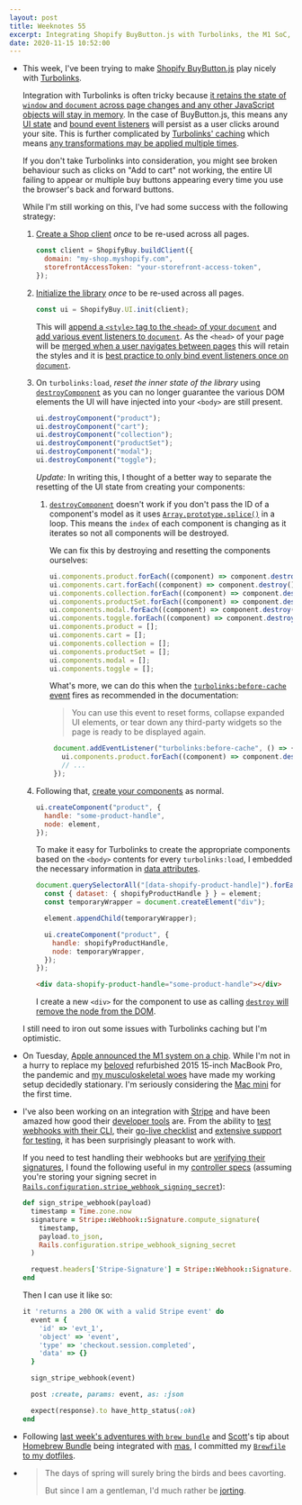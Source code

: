 ```yaml
---
layout: post
title: Weeknotes 55
excerpt: Integrating Shopify BuyButton.js with Turbolinks, the M1 SoC, testing signed Stripe webhooks and cavorting.
date: 2020-11-15 10:52:00
---
```

*   This week, I've been trying to make [Shopify BuyButton.js](http://shopify.github.io/buy-button-js/) play nicely with [Turbolinks](https://github.com/turbolinks/turbolinks).

    Integration with Turbolinks is often tricky because [it retains the state of `window` and `document` across page changes and any other JavaScript objects will stay in memory](https://github.com/turbolinks/turbolinks#building-your-turbolinks-application). In the case of BuyButton.js, this means any [UI state](https://github.com/Shopify/buy-button-js/blob/v2.1.7/src/ui.js#L29-L36) and [bound event listeners](https://github.com/Shopify/buy-button-js/blob/v2.1.7/src/ui.js#L50-L53) will persist as a user clicks around your site. This is further complicated by [Turbolinks' caching](https://github.com/turbolinks/turbolinks#understanding-caching) which means [any transformations may be applied multiple times](https://github.com/turbolinks/turbolinks#making-transformations-idempotent).

    If you don't take Turbolinks into consideration, you might see broken behaviour such as clicks on "Add to cart" not working, the entire UI failing to appear or multiple buy buttons appearing every time you use the browser's back and forward buttons.

    While I'm still working on this, I've had some success with the following strategy:

    1.  [Create a Shop client](http://shopify.github.io/buy-button-js/#creating-a-shop-client) _once_ to be re-used across all pages.

        ```javascript
        const client = ShopifyBuy.buildClient({
          domain: "my-shop.myshopify.com",
          storefrontAccessToken: "your-storefront-access-token",
        });
        ```

    2.  [Initialize the library](http://shopify.github.io/buy-button-js/#initializing-the-library) _once_ to be re-used across all pages.

        ```javascript
        const ui = ShopifyBuy.UI.init(client);
        ```

        This will [append a `<style>` tag to the `<head>` of your `document`](https://github.com/Shopify/buy-button-js/blob/v2.1.7/src/ui.js#L273-L281) and [add various event listeners to `document`](https://github.com/Shopify/buy-button-js/blob/v2.1.7/src/ui.js#L273-L281). As the `<head>` of your page will be [merged when a user navigates between pages](https://github.com/turbolinks/turbolinks#navigating-with-turbolinks) this will retain the styles and it is [best practice to only bind event listeners once on `document`](https://github.com/turbolinks/turbolinks#observing-navigation-events).

    3.  On `turbolinks:load`, _reset the inner state of the library_ using [`destroyComponent`](https://github.com/Shopify/buy-button-js/blob/v2.1.7/src/ui.js#L92-L105) as you can no longer guarantee the various DOM elements the UI will have injected into your `<body>` are still present.

        ```javascript
        ui.destroyComponent("product");
        ui.destroyComponent("cart");
        ui.destroyComponent("collection");
        ui.destroyComponent("productSet");
        ui.destroyComponent("modal");
        ui.destroyComponent("toggle");
        ```

        _Update:_ In writing this, I thought of a better way to separate the resetting of the UI state from creating your components:

        1. [`destroyComponent`](https://github.com/Shopify/buy-button-js/blob/v2.1.7/src/ui.js#L92-L105) doesn't work if you don't pass the ID of a component's model as it uses [`Array.prototype.splice()`](https://developer.mozilla.org/en-US/docs/Web/JavaScript/Reference/Global_Objects/Array/splice) in a loop. This means the `index` of each component is changing as it iterates so not all components will be destroyed.

           We can fix this by destroying and resetting the components ourselves:

           ```javascript
           ui.components.product.forEach((component) => component.destroy());
           ui.components.cart.forEach((component) => component.destroy());
           ui.components.collection.forEach((component) => component.destroy());
           ui.components.productSet.forEach((component) => component.destroy());
           ui.components.modal.forEach((component) => component.destroy());
           ui.components.toggle.forEach((component) => component.destroy());
           ui.components.product = [];
           ui.components.cart = [];
           ui.components.collection = [];
           ui.components.productSet = [];
           ui.components.modal = [];
           ui.components.toggle = [];
           ```

           What's more, we can do this when the [`turbolinks:before-cache` event](https://github.com/turbolinks/turbolinks#preparing-the-page-to-be-cached) fires as recommended in the documentation:

           > You can use this event to reset forms, collapse expanded UI elements, or tear down any third-party widgets so the page is ready to be displayed again.

           ```javascript
            document.addEventListener("turbolinks:before-cache", () => {
              ui.components.product.forEach((component) => component.destroy());
              // ...
            });
           ```

    4.  Following that, [create your components](http://shopify.github.io/buy-button-js/#creating-a-component) as normal.

        ```javascript
        ui.createComponent("product", {
          handle: "some-product-handle",
          node: element,
        });
        ```

        To make it easy for Turbolinks to create the appropriate components based on the `<body>` contents for every `turbolinks:load`, I embedded the necessary information in [data attributes](https://developer.mozilla.org/en-US/docs/Learn/HTML/Howto/Use_data_attributes).

        ```javascript
        document.querySelectorAll("[data-shopify-product-handle]").forEach((element) => {
          const { dataset: { shopifyProductHandle } } = element;
          const temporaryWrapper = document.createElement("div");

          element.appendChild(temporaryWrapper);

          ui.createComponent("product", {
            handle: shopifyProductHandle,
            node: temporaryWrapper,
          });
        });
        ```

        ```html
        <div data-shopify-product-handle="some-product-handle"></div>
        ```

        I create a new `<div>` for the component to use as calling [`destroy` will remove the node from the DOM](https://github.com/Shopify/buy-button-js/blob/ba89d7fa2f4944da7f388a9b6d632d764b376e5f/src/component.js#L197-L202).

    I still need to iron out some issues with Turbolinks caching but I'm optimistic.

*   On Tuesday, [Apple announced the M1 system on a chip](https://www.apple.com/mac/m1/). While I'm not in a hurry to replace my [beloved](https://marco.org/2017/11/14/best-laptop-ever) refurbished 2015 15-inch MacBook Pro, the pandemic and [my musculoskeletal woes](/2020/01/19/weeknotes-12/) have made my working setup decidedly stationary. I'm seriously considering the [Mac mini](https://www.apple.com/uk/mac-mini/) for the first time.

*   I've also been working on an integration with [Stripe](https://stripe.com/) and have been amazed how good their [developer tools](https://stripe.com/docs/development) are. From the ability to [test webhooks with their CLI](https://stripe.com/docs/cli/listen), their [go-live checklist](https://stripe.com/docs/development/checklist) and [extensive support for testing](https://stripe.com/docs/testing), it has been surprisingly pleasant to work with.

    If you need to test handling their webhooks but are [verifying their signatures](https://stripe.com/docs/webhooks/signatures), I found the following useful in my [controller specs](https://relishapp.com/rspec/rspec-rails/docs/controller-specs) (assuming you're storing your signing secret in [`Rails.configuration.stripe_webhook_signing_secret`](https://guides.rubyonrails.org/configuring.html#custom-configuration)):

    ```ruby
    def sign_stripe_webhook(payload)
      timestamp = Time.zone.now
      signature = Stripe::Webhook::Signature.compute_signature(
        timestamp,
        payload.to_json,
        Rails.configuration.stripe_webhook_signing_secret
      )

      request.headers['Stripe-Signature'] = Stripe::Webhook::Signature.generate_header(timestamp, signature)
    end
    ```

    Then I can use it like so:

    ```ruby
    it 'returns a 200 OK with a valid Stripe event' do
      event = {
        'id' => 'evt_1',
        'object' => 'event',
        'type' => 'checkout.session.completed',
        'data' => {}
      }

      sign_stripe_webhook(event)

      post :create, params: event, as: :json

      expect(response).to have_http_status(:ok)
    end
    ```

*   Following [last week's adventures with `brew bundle`](/2020/11/08/weeknotes-54/) and [Scott](https://medium.com/@scottm)'s tip about [Homebrew Bundle](https://medium.com/@scottm) being integrated with [mas](https://github.com/mas-cli/mas), I committed my [`Brewfile` to my dotfiles](https://github.com/mudge/dotfiles/blob/master/Brewfile).

*   > The days of spring will surely bring the birds and bees cavorting.
    >
    > But since I am a gentleman, I'd much rather be [jorting](https://youtu.be/Sx3ORAO1Y6s).
